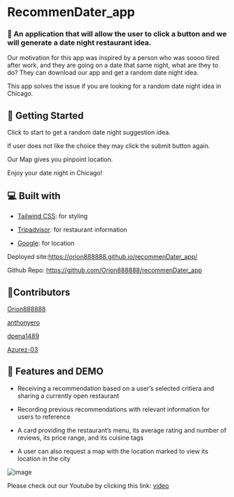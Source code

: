 # RecommenDater_app

### 🌟 An application that will allow the user to click a button and we will generate a date night restaurant idea.

Our motivation for this app was inspired by a person who was soooo tired after work, and they are going on a  date that same night, what are they to do? They can download our app and get a random date night idea. 

 This app solves the issue if you are looking for  a random date night idea in Chicago. 




## 🧐 Getting Started

Click to start to get a random date night suggestion idea.

If user does not like the choice they may click the submit button again.

Our Map gives you pinpoint location.

Enjoy your date night in Chicago!

## 💻 Built with
- [Tailwind CSS](https://tailwindcss.com/): for styling
- [Tripadvisor](https://rapidapi.com/DataCrawler/api/tripadvisor16/): for restaurant information 

- [Google](https://developers.google.com/maps/documentation/places/web-service/overview): for location


Deployed site:https://orion888888.github.io/recommenDater_app/


Github Repo: https://github.com/Orion888888/recommenDater_app

## 🙇Contributors
[Orion888888](https://github.com/Orion888888)

[anthonyero](https://github.com/anthonyero)

[dpena1489](https://github.com/dpena1489)

[Azurez-03](https://github.com/Azurez-03)


## 🚀 Features and DEMO

- Receiving a recommendation based on a user’s selected critiera and sharing a currently open restaurant

- Recording previous recommendations with relevant information for users to reference

- A card providing the restaurant’s menu, its average rating and number of reviews, its price range, and its cuisine tags

- A user can also request a map with the location marked to view its location in the city

![image](/assets/Demo1.png) 



 Please check out our Youtube by clicking this link: [video](https://www.youtube.com/watch?v=74K4QVAngY4)